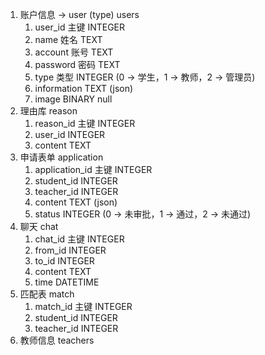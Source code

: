 1. 账户信息 -> user (type) users
   1. user_id 主键 INTEGER
   2. name 姓名 TEXT
   3. account 账号 TEXT
   4. password 密码 TEXT
   5. type 类型 INTEGER (0 -> 学生，1 -> 教师，2 -> 管理员)
   6. information TEXT (json)
   7. image BINARY null
2. 理由库 reason
   1. reason_id 主键 INTEGER
   2. user_id INTEGER
   3. content TEXT
3. 申请表单 application
   1. application_id 主键 INTEGER
   2. student_id INTEGER
   3. teacher_id INTEGER
   4. content TEXT (json)
   5. status INTEGER (0 -> 未审批，1 -> 通过，2 -> 未通过)
4. 聊天 chat
   1. chat_id 主键 INTEGER
   2. from_id INTEGER
   3. to_id INTEGER
   4. content TEXT
   5. time DATETIME
5. 匹配表 match
   1. match_id 主键 INTEGER
   2. student_id INTEGER
   3. teacher_id INTEGER
6. 教师信息 teachers
